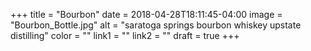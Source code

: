 +++
title = "Bourbon"
date = 2018-04-28T18:11:45-04:00
image = "Bourbon_Bottle.jpg"
alt = "saratoga springs bourbon whiskey upstate distilling"
color = ""
link1 = ""
link2 = ""
draft = true
+++